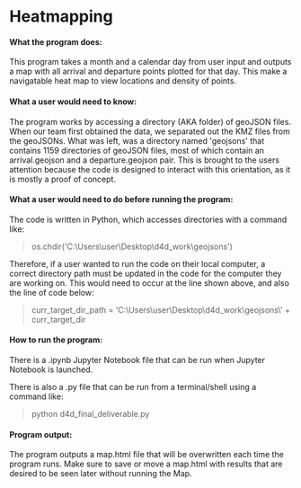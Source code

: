 # Heatmapping

#### What the program does:

This program takes a month and a calendar day from user input and outputs a map with all arrival and departure points plotted for that day. This make a navigatable heat map to view locations and density of points.

#### What a user would need to know:

The program works by accessing a directory (AKA folder) of geoJSON files. When our team first obtained the data, we separated out the KMZ files from the geoJSONs. What was left, was a directory named 'geojsons' that contains 1159 directories of geoJSON files, most of which contain an arrival.geojson and a departure.geojson pair. This is brought to the users attention because the code is designed to interact with this orientation, as it is mostly a proof of concept. 

#### What a user would need to do before running the program:

The code is written in Python, which accesses directories with a command like: 

>os.chdir('C:\\Users\\user\\Desktop\\d4d_work\\geojsons')

Therefore, if a user wanted to run the code on their local computer, a correct directory path must be updated in the code for the computer they are working on. This would need to occur at the line shown above, and also the line of code below:

>curr_target_dir_path = 'C:\\Users\\user\\Desktop\\d4d_work\\geojsons\\' + curr_target_dir


#### How to run the program:

There is a .ipynb Jupyter Notebook file that can be run when Jupyter Notebook is launched.

There is also a .py file that can be run from a terminal/shell using a command like:

>python d4d_final_deliverable.py

#### Program output:

The program outputs a map.html file that will be overwritten each time the program runs. Make sure to save or move a map.html with results that are desired to be seen later without running the Map.




